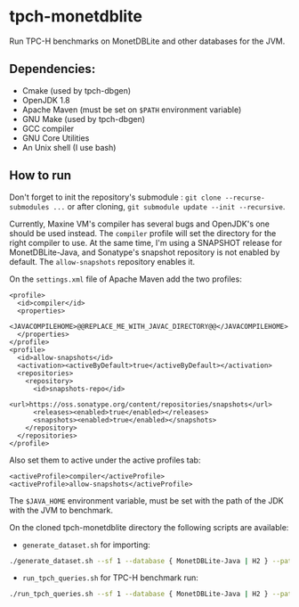 # tpch-monetdblite
Run TPC-H benchmarks on MonetDBLite and other databases for the JVM.

## Dependencies:
- Cmake (used by tpch-dbgen)
- OpenJDK 1.8
- Apache Maven (must be set on `$PATH` environment variable)
- GNU Make (used by tpch-dbgen)
- GCC compiler
- GNU Core Utilities
- An Unix shell (I use bash)

## How to run

Don't forget to init the repository's submodule : `git clone --recurse-submodules ...` or after cloning, 
`git submodule update --init --recursive`.

Currently, Maxine VM's compiler has several bugs and OpenJDK's one should be used instead. The `compiler`
profile will set the directory for the right compiler to use. At the same time, I'm using a SNAPSHOT
release for MonetDBLite-Java, and Sonatype's snapshot repository is not enabled by default. The 
`allow-snapshots` repository enables it.

On the `settings.xml` file of Apache Maven add the two profiles:

    <profile>
      <id>compiler</id>
      <properties>
        <JAVACOMPILEHOME>@@REPLACE_ME_WITH_JAVAC_DIRECTORY@@</JAVACOMPILEHOME>
      </properties>
    </profile>
    <profile>
      <id>allow-snapshots</id>
      <activation><activeByDefault>true</activeByDefault></activation>
      <repositories>
        <repository>
          <id>snapshots-repo</id>
          <url>https://oss.sonatype.org/content/repositories/snapshots</url>
          <releases><enabled>true</enabled></releases>
          <snapshots><enabled>true</enabled></snapshots>
        </repository>
      </repositories>
    </profile>

Also set them to active under the active profiles tab:

    <activeProfile>compiler</activeProfile>
    <activeProfile>allow-snapshots</activeProfile>

The `$JAVA_HOME` environment variable, must be set with the path of the JDK with the JVM to benchmark.

On the cloned tpch-monetdblite directory the following scripts are available:

- `generate_dataset.sh` for importing:
```sh
./generate_dataset.sh --sf 1 --database { MonetDBLite-Java | H2 } --path <Absolute path of MonetDBLite-Java database farm>
```

- `run_tpch_queries.sh` for TPC-H benchmark run:
```sh
./run_tpch_queries.sh --sf 1 --database { MonetDBLite-Java | H2 } --path  <Absolute path of MonetDBLite-Java database farm>
```
